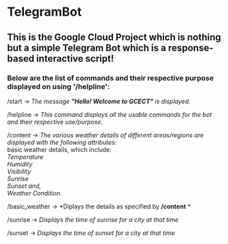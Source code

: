 # TelegramBot

## This is the Google Cloud Project which is nothing but a simple Telegram Bot which is a response-based interactive script!


### Below are the list of commands and their respective purpose displayed on using **'/helpline'**:

  /start -> *The message **"Hello! Welcome to GCECT"** is displayed.*
  
  /helpline -> *This command displays all the usable commands for the bot and their respective use/purpose.*
  
  /content -> *The various weather details of different areas/regions are displayed with the following attributes:*  
               basic weather details, which include:  
                           *Temperature  
                            Humidity  
                            Visibility  
                            Sunrise   
                            Sunset and,  
                            Weather Condition.*
                
  /basic_weather -> *Diplays the details as specified by **/content** *
  
  /sunrise -> *Displays the time of sunrise for a city at that time*
  
  /sunset -> *Displays the time of sunset for a city at that time*
  

